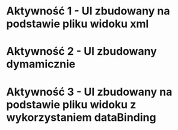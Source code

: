 # Aktywność 1 - UI zbudowany na podstawie pliku widoku xml
# Aktywność 2 - UI zbudowany dymamicznie
# Aktywność 3 - UI zbudowany na podstawie pliku widoku z wykorzystaniem dataBinding
